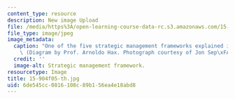 ```yaml
---
content_type: resource
description: New image Upload
file: /media/https%3A/open-learning-course-data-rc.s3.amazonaws.com/15-904-strategic-management-ii-fall-2005/6de545cc0816108c89b156ea4e18abd8_15-904f05-th.jpg
file_type: image/jpeg
image_metadata:
  caption: "One of the five strategic management frameworks explained in Lecture 1.\
    \ (Diagram by Prof. Arnoldo Hax. Photograph courtesy of Jon Sep\xFAlveda, stock.xchng.)"
  credit: ''
  image-alt: Strategic management framework.
resourcetype: Image
title: 15-904f05-th.jpg
uid: 6de545cc-0816-108c-89b1-56ea4e18abd8
---
```

